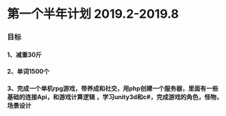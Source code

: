 # 第一个半年计划 2019.2-2019.8

### 目标  

#### ​1、减重30斤

#### 2、单词1500个

#### 3、完成一个单机rpg游戏，带养成和社交，用php创建一个服务器，里面有一些基础的连接Api，和游戏计算逻辑   ，学习unity3d和c#，完成游戏的角色，怪物，场景设计
